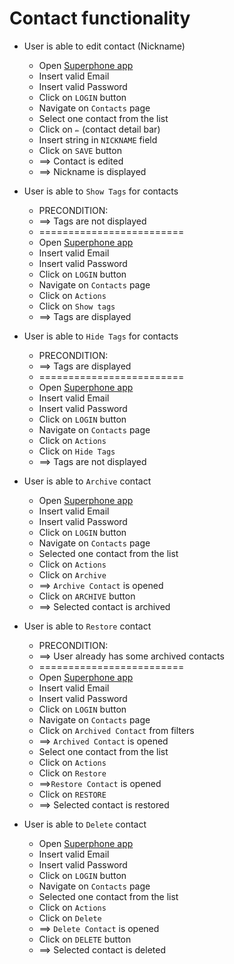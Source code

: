 # Contact functionality

* User is able to edit contact (Nickname)
  * Open [Superphone app](https://app.superphone-stage.com)
  * Insert valid Email 
  * Insert valid Password
  * Click on `LOGIN` button 
  * Navigate on `Contacts` page
  * Select one contact from the list
  * Click on `✏️` (contact detail bar)
  * Insert string in `NICKNAME` field
  * Click on `SAVE` button
  * ==> Contact is edited
  * ==> Nickname is displayed

* User is able to `Show Tags` for contacts
  * PRECONDITION:
  * ==> Tags are not displayed
  * =========================
  * Open [Superphone app](https://app.superphone-stage.com)
  * Insert valid Email
  * Insert valid Password
  * Click on `LOGIN` button
  * Navigate on `Contacts` page
  * Click on `Actions`
  * Click on `Show tags`
  * ==> Tags are displayed

* User is able to `Hide Tags` for contacts
  * PRECONDITION:
  * ==> Tags are displayed
  * =========================
  * Open [Superphone app](https://app.superphone-stage.com)
  * Insert valid Email
  * Insert valid Password
  * Click on `LOGIN` button
  * Navigate on `Contacts` page
  * Click on `Actions`
  * Click on `Hide Tags`
  * ==> Tags are not displayed

* User is able to `Archive` contact
  * Open [Superphone app](https://app.superphone-stage.com)
  * Insert valid Email
  * Insert valid Password
  * Click on `LOGIN` button
  * Navigate on `Contacts` page
  * Selected one contact from the list
  * Click on `Actions`
  * Click on `Archive`
  * ==> `Archive Contact` is opened
  * Click on `ARCHIVE` button
  * ==> Selected contact is archived

* User is able to `Restore` contact
  * PRECONDITION:
  * ==> User already has some archived contacts
  * =========================
  * Open [Superphone app](https://app.superphone-stage.com)
  * Insert valid Email
  * Insert valid Password
  * Click on `LOGIN` button
  * Navigate on `Contacts` page
  * Click on `Archived Contact` from filters
  * ==> `Archived Contact` is opened
  * Select one contact from the list
  * Click on `Actions`
  * Click on `Restore`
  * ==>`Restore Contact` is opened
  * Click on `RESTORE`
  * ==> Selected contact is restored

* User is able to `Delete` contact
  * Open [Superphone app](https://app.superphone-stage.com)
  * Insert valid Email
  * Insert valid Password
  * Click on `LOGIN` button
  * Navigate on `Contacts` page
  * Selected one contact from the list
  * Click on `Actions`
  * Click on `Delete`
  * ==> `Delete Contact` is opened
  * Click on `DELETE` button
  * ==> Selected contact is deleted